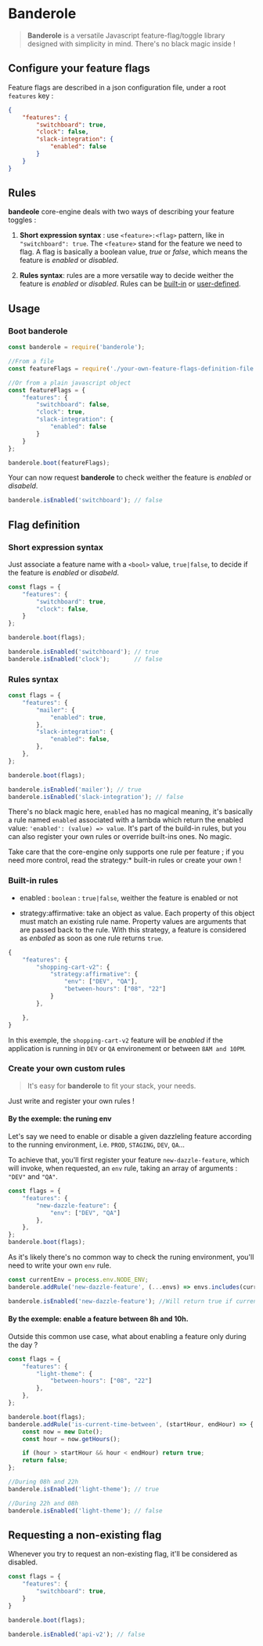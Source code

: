 # Banderole

> **Banderole** is a versatile Javascript feature-flag/toggle library designed with simplicity in mind. There's no black magic inside !

## Configure your feature flags

Feature flags are described in a json configuration file, under a root `features` key :

```json
{
    "features": {
        "switchboard": true,
        "clock": false,
        "slack-integration": {
            "enabled": false
        }
    }
}
```

## Rules

**bandeole** core-engine deals with two ways of describing your feature toggles :

1. **Short expression syntax** : use `<feature>:<flag>` pattern, like in `"switchboard": true`. The `<feature>` stand for the feature we need to flag. A flag is basically a boolean value, _true_ or _false_, which means the feature is _enabled_ or _disabled_. 

2. **Rules syntax**: rules are a more versatile way to decide weither the feature is _enabled_ or _disabled_. Rules can be [built-in](#built-in-rules) or [user-defined](#create-your-own-custom-rules).

## Usage

### Boot banderole

```js
const banderole = require('banderole');

//From a file
const featureFlags = require('./your-own-feature-flags-definition-file.json');

//Or from a plain javascript object
const featureFlags = {
    "features": {
        "switchboard": false,
        "clock": true,
        "slack-integration": {
            "enabled": false
        }
    }
};

banderole.boot(featureFlags);
```

Your can now request **banderole** to check weither the feature is _enabled_ or _disabeld_.

```js
banderole.isEnabled('switchboard'); // false
```

## Flag definition

### Short expression syntax

Just associate a feature name with a `<bool>` value, `true|false`, to decide if the feature is _enabled_ or _disabeld_.

```js
const flags = {
    "features": {
        "switchboard": true,
        "clock": false,
    }
};

banderole.boot(flags);

banderole.isEnabled('switchboard'); // true
banderole.isEnabled('clock');       // false
```

### Rules syntax
```js
const flags = {
    "features": {
        "mailer": {
            "enabled": true,
        },
        "slack-integration": {
            "enabled": false,
        },
    },
};

banderole.boot(flags);

banderole.isEnabled('mailer'); // true
banderole.isEnabled('slack-integration'); // false
```

There's no black magic here, `enabled` has no magical meaning, it's basically a rule named `enabled` associated with a lambda which return the enabled value:  `'enabled': (value) => value`. It's part of the build-in rules, but you can also register your own rules or override built-ins ones. No magic.

Take care that the core-engine only supports one rule per feature ; if you need more control, read the strategy:* built-in rules or create your own !

### Built-in rules

* enabled : `boolean` : `true|false`, weither the feature is enabled or not

* strategy:affirmative: take an object as value. Each property of this object must match an existing rule name. Property values are arguments that are passed back to the rule.
With this strategy, a feature is considered as _enbaled_ as soon as one rule returns `true`.  
```js
{
    "features": {
        "shopping-cart-v2": {
            "strategy:affirmative": {
                "env": ["DEV", "QA"],
                "between-hours": ["08", "22"]
            }
        },

    },
}
```

In this exemple, the `shopping-cart-v2` feature will be _enabled_ if the application is running in `DEV` or `QA` environement or between `8AM and 10PM`.


### Create your own custom rules 

> It's easy for **banderole** to fit your stack, your needs.

Just write and register your own rules !

#### By the exemple: the runing env

Let's say we need to enable or disable a given dazzleling feature according to the running environment, i.e. `PROD`, `STAGING`, `DEV`, `QA`...

To achieve that, you'll first register your feature `new-dazzle-feature`, which will invoke, when requested, an `env` rule, taking an array of arguments : `"DEV"` and `"QA"`.

```js
const flags = {
    "features": {
        "new-dazzle-feature": {
            "env": ["DEV", "QA"]
        },
    },
};
banderole.boot(flags);
```

As it's likely there's no common way to check the runing environment, you'll need to write your own `env` rule.  

```js
const currentEnv = process.env.NODE_ENV;
banderole.addRule('new-dazzle-feature', (...envs) => envs.includes(currentEnv));

banderole.isEnabled('new-dazzle-feature'); //Will return true if currentEnv is DEV or QA envs, else it will return false
```

#### By the exemple: enable a feature between 8h and 10h.

Outside this common use case, what about enabling a feature only during the day ?
```js
const flags = {
    "features": {
        "light-theme": {
            "between-hours": ["08", "22"]
        },
    },
};

banderole.boot(flags);
banderole.addRule('is-current-time-between', (startHour, endHour) => {
    const now = new Date();
    const hour = now.getHours();

    if (hour > startHour && hour < endHour) return true;
    return false;
};

//During 08h and 22h
banderole.isEnabled('light-theme'); // true

//During 22h and 08h
banderole.isEnabled('light-theme'); // false
```

## Requesting a non-existing flag

Whenever you try to request an non-existing flag, it'll be considered as disabled.

```js
const flags = {
    "features": {
        "switchboard": true,
    }
}

banderole.boot(flags);

banderole.isEnabled('api-v2'); // false
```


